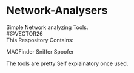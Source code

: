 # Network-Analysers
Simple Network analyzing Tools.                                                                                       
#@VECTOR26                                                                                                                                 
This Respository Contains:

MACFinder
Sniffer
Spoofer

The tools are pretty Self explainatory once used.
